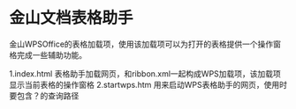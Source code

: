 # 金山文档表格助手
金山WPSOffice的表格加载项，使用该加载项可以为打开的表格提供一个操作窗格完成一些辅助功能。

1.index.html    表格助手加载网页，和ribbon.xml一起构成WPS加载项，该加载项显示当前表格的操作窗格
2.startwps.htm  用来启动WPS表格助手的网页，使用时要包含？的查询路径


